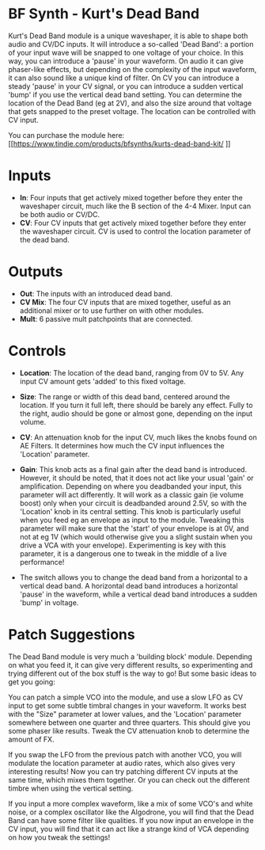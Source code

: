 # BF Synth - Kurt's Dead Band

Kurt's Dead Band module is a unique waveshaper, it is able to shape both audio and CV/DC inputs. It will introduce a so-called 'Dead Band': a portion of your input wave will be snapped to one voltage of your choice. In this way, you can introduce a 'pause' in your waveform. On audio it can give phaser-like effects, but depending on the complexity of the input waveform, it can also sound like a unique kind of filter. On CV you can introduce a steady 'pause' in your CV signal, or you can introduce a sudden vertical 'bump' if you use the vertical dead band setting. You can determine the location of the Dead Band (eg at 2V), and also the size around that voltage that gets snapped to the preset voltage. The location can be controlled with CV input.

You can purchase the module here: [[https://www.tindie.com/products/bfsynths/kurts-dead-band-kit/ ]]
 
# Inputs
 
* **In**: Four inputs that get actively mixed together before they enter the waveshaper circuit, much like the B section of the 4-4 Mixer. Input can be both audio or CV/DC.
* **CV**: Four CV inputs that get actively mixed together before they enter the waveshaper circuit. CV is used to control the location parameter of the dead band.
 
# Outputs
 
* **Out**: The inputs with an introduced dead band.
* **CV Mix**: The four CV inputs that are mixed together, useful as an additional mixer or to use further on with other modules.
* **Mult**: 6 passive mult patchpoints that are connected.
 
# Controls
 
* **Location**: The location of the dead band, ranging from 0V to 5V. Any input CV amount gets 'added' to this fixed voltage.
* **Size**: The range or width of this dead band, centered around the location. If you turn it full left, there should be barely any effect. Fully to the right, audio should be gone or almost gone, depending on the input volume.
* **CV**: An attenuation knob for the input CV, much likes the knobs found on AE Filters. It determines how much the CV input influences the 'Location' parameter.
* **Gain**: This knob acts as a final gain after the dead band is introduced. However, it should be noted, that it does not act like your usual 'gain' or amplification. Depending on where you deadbanded your input, this parameter will act differently. It will work as a classic gain (ie volume boost) only when your circuit is deadbanded around 2.5V, so with the 'Location' knob in its central setting. This knob is particularly useful when you feed eg an envelope as input to the module. Tweaking this parameter will make sure that the 'start' of your envelope is at 0V, and not at eg 1V (which would otherwise give you a slight sustain when you drive a VCA with your envelope). Experimenting is key with this parameter, it is a dangerous one to tweak in the middle of a live performance!
 
* The switch allows you to change the dead band from a horizontal to a vertical dead band. A horizontal dead band introduces a horizontal 'pause' in the waveform, while a vertical dead band introduces a sudden 'bump' in voltage.
 
# Patch Suggestions
 
The Dead Band module is very much a 'building block' module. Depending on what you feed it, it can give very different results, so experimenting and trying different out of the box stuff is the way to go! But some basic ideas to get you going:
 
You can patch a simple VCO into the module, and use a slow LFO as CV input to get some subtle timbral changes in your waveform. It works best with the "Size" parameter at lower values, and the 'Location' parameter somewhere between one quarter and three quarters. This should give you some phaser like results. Tweak the CV attenuation knob to determine the amount of FX.
 
If you swap the LFO from the previous patch with another VCO, you will modulate the location parameter at audio rates, which also gives very interesting results! Now you can try patching different CV inputs at the same time, which mixes them together. Or you can check out the different timbre when using the vertical setting.
 
If you input a more complex waveform, like a mix of some VCO's and white noise, or a complex oscillator like the Algodrone, you will find that the Dead Band can have some filter like qualities. If you now input an envelope in the CV input, you will find that it can act like a strange kind of VCA depending on how you tweak the settings!

